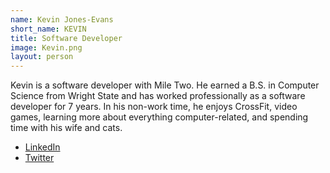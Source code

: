 ```yaml
---
name: Kevin Jones-Evans
short_name: KEVIN
title: Software Developer
image: Kevin.png
layout: person
---
```

Kevin is a software developer with Mile Two. He earned a B.S. in Computer Science from Wright State and has worked professionally as a software developer for 7 years. In his non-work time, he enjoys CrossFit, video games, learning more about everything computer-related, and spending time with his wife and cats.

* [LinkedIn](https://www.linkedin.com/in/kevin-jones-evans-74825435/)
* [Twitter](https://twitter.com/kevinjonesevans)
